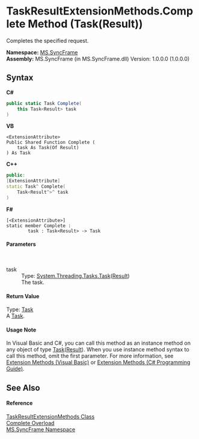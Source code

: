 # TaskResultExtensionMethods.Complete Method (Task(Result))
 

Completes the specified request.

**Namespace:**&nbsp;<a href="de148c19-6fcd-6ea5-c13c-94525bd1dd5b">MS.SyncFrame</a><br />**Assembly:**&nbsp;MS.SyncFrame (in MS.SyncFrame.dll) Version: 1.0.0.0 (1.0.0.0)

## Syntax

**C#**<br />
``` C#
public static Task Complete(
	this Task<Result> task
)
```

**VB**<br />
``` VB
<ExtensionAttribute>
Public Shared Function Complete ( 
	task As Task(Of Result)
) As Task
```

**C++**<br />
``` C++
public:
[ExtensionAttribute]
static Task^ Complete(
	Task<Result^>^ task
)
```

**F#**<br />
``` F#
[<ExtensionAttribute>]
static member Complete : 
        task : Task<Result> -> Task 

```


#### Parameters
&nbsp;<dl><dt>task</dt><dd>Type: <a href="http://msdn2.microsoft.com/en-us/library/dd321424" target="_blank">System.Threading.Tasks.Task</a>(<a href="f0e455e9-2252-f121-710c-51c7d6b69880">Result</a>)<br />The task.</dd></dl>

#### Return Value
Type: <a href="http://msdn2.microsoft.com/en-us/library/dd235678" target="_blank">Task</a><br />A <a href="http://msdn2.microsoft.com/en-us/library/dd235678" target="_blank">Task</a>.

#### Usage Note
In Visual Basic and C#, you can call this method as an instance method on any object of type <a href="http://msdn2.microsoft.com/en-us/library/dd321424" target="_blank">Task</a>(<a href="f0e455e9-2252-f121-710c-51c7d6b69880">Result</a>). When you use instance method syntax to call this method, omit the first parameter. For more information, see <a href="http://msdn.microsoft.com/en-us/library/bb384936.aspx">Extension Methods (Visual Basic)</a> or <a href="http://msdn.microsoft.com/en-us/library/bb383977.aspx">Extension Methods (C# Programming Guide)</a>.

## See Also


#### Reference
<a href="cee6733d-b9b3-7f93-4a41-7e731cd8bf82">TaskResultExtensionMethods Class</a><br /><a href="dbd4fba7-ee1b-f649-03cf-f9b406b13631">Complete Overload</a><br /><a href="de148c19-6fcd-6ea5-c13c-94525bd1dd5b">MS.SyncFrame Namespace</a><br />